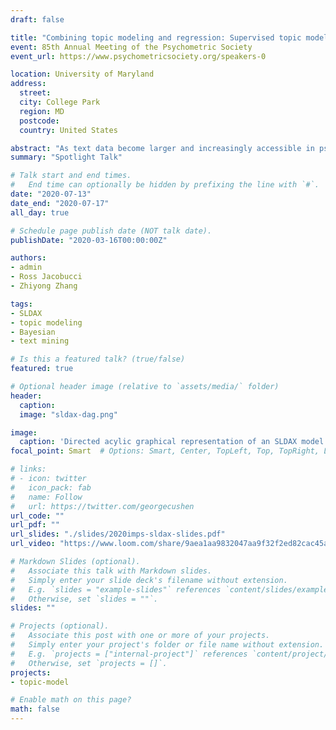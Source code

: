```yaml
---
draft: false

title: "Combining topic modeling and regression: Supervised topic modeling with covariates"
event: 85th Annual Meeting of the Psychometric Society
event_url: https://www.psychometricsociety.org/speakers-0

location: University of Maryland
address:
  street:
  city: College Park
  region: MD
  postcode:
  country: United States

abstract: "As text data become larger and increasingly accessible in psychological research, the need for appropriate statistical models has grown. One statistical framework, topic modeling, models patterns of word co-occurrences using discrete latent topics. Unsupervised topic models such as Latent Dirichlet Allocation (Blei, Ng, & Jordan, 2003) are typically used to estimate topic proportions as a summary of the text (e.g., to understand the content of survey responses). In psychology, it is common to use these estimated topic proportions as regression predictors in a two-stage approach. However, it is well-known (e.g., in the factor analysis literature) that such a two-stage procedure can be problematic. We propose a novel extension of the supervised topic model (Blei & McAuliffe, 2008) that jointly estimates a topic model and a regression model that incorporates both the latent topics and other covariates as predictors. Our model, Supervised Latent Dirichlet Allocation with Covariates (SLDAX), can be fit in a single stage rather than two stages, allows for evaluation of the incremental validity of the topics given other established measures (and vice versa), and models relationships between the topics and the outcome. To estimate the SLDAX model, we derived a Gibbs sampling algorithm and developed an accompanying R package, psychtm, that implements SLDAX. Performance of the model for different data characteristics was evaluated in a simulation study. We demonstrate the application of SLDAX on an empirical data set."
summary: "Spotlight Talk"

# Talk start and end times.
#   End time can optionally be hidden by prefixing the line with `#`.
date: "2020-07-13"
date_end: "2020-07-17"
all_day: true

# Schedule page publish date (NOT talk date).
publishDate: "2020-03-16T00:00:00Z"

authors:
- admin
- Ross Jacobucci
- Zhiyong Zhang

tags:
- SLDAX
- topic modeling
- Bayesian
- text mining

# Is this a featured talk? (true/false)
featured: true

# Optional header image (relative to `assets/media/` folder)
header:
  caption:
  image: "sldax-dag.png"

image:
  caption: 'Directed acylic graphical representation of an SLDAX model with a Gaussian outcome.'
focal_point: Smart  # Options: Smart, Center, TopLeft, Top, TopRight, Left, Right, BottomLeft, Bottom, BottomRight

# links:
# - icon: twitter
#   icon_pack: fab
#   name: Follow
#   url: https://twitter.com/georgecushen
url_code: ""
url_pdf: ""
url_slides: "./slides/2020imps-sldax-slides.pdf"
url_video: "https://www.loom.com/share/9aea1aa9832047aa9f32f2ed82cac45a"

# Markdown Slides (optional).
#   Associate this talk with Markdown slides.
#   Simply enter your slide deck's filename without extension.
#   E.g. `slides = "example-slides"` references `content/slides/example-slides.md`.
#   Otherwise, set `slides = ""`.
slides: ""

# Projects (optional).
#   Associate this post with one or more of your projects.
#   Simply enter your project's folder or file name without extension.
#   E.g. `projects = ["internal-project"]` references `content/project/deep-learning/index.md`.
#   Otherwise, set `projects = []`.
projects:
- topic-model

# Enable math on this page?
math: false
---
```

